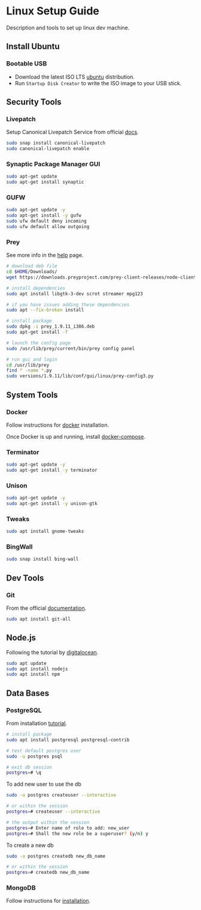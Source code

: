 # Linux Setup Guide
Description and tools to set up linux dev machine.

## Install Ubuntu

### Bootable USB 

* Download the latest ISO LTS [ubuntu](https://ubuntu.com/download/desktop) distribution.
* Run `Startup Disk Creator` to write the ISO image to your USB stick.

## Security Tools

### Livepatch

Setup Canonical Livepatch Service from official [docs](https://ubuntu.com/security/livepatch).

```bash
sudo snap install canonical-livepatch
sudo canonical-livepatch enable
```

### Synaptic Package Manager GUI

```bash
sudo apt-get update
sudo apt-get install synaptic
```

### GUFW

```bash 
sudo apt-get update -y
sudo apt-get install -y gufw
sudo ufw default deny incoming
sudo ufw default allow outgoing
```

### Prey

See more info in the [help](https://help.preyproject.com/article/292-install-prey-on-ubuntu-or-any-other-debian-based-distribution) page.

```bash
# download deb file
cd $HOME/Downloads/ 
wget https://downloads.preyproject.com/prey-client-releases/node-client/1.9.11/prey_1.9.11_i386.deb 

# install dependencies
sudo apt install libgtk-3-dev scrot streamer mpg123

# if you have issues adding these dependencies
sudo apt --fix-broken install

# install package
sudo dpkg -i prey_1.9.11_i386.deb
sudo apt-get install -f

# launch the config page
sudo /usr/lib/prey/current/bin/prey config panel

# run gui and login
cd /usr/lib/prey
find * -name *.py
sudo versions/1.9.11/lib/conf/gui/linux/prey-config3.py
```

## System Tools

### Docker

Follow instructions for [docker](https://docs.docker.com/engine/install/ubuntu/) installation.

Once Docker is up and running, install [docker-compose](https://docs.docker.com/compose/install/).

### Terminator

```bash 
sudo apt-get update -y
sudo apt-get install -y terminator
```

### Unison

```bash 
sudo apt-get update -y
sudo apt-get install -y unison-gtk
```

### Tweaks

```bash 
sudo apt install gnome-tweaks
```

### BingWall

```bash 
sudo snap install bing-wall
```

## Dev Tools

### Git

From the official [documentation](https://git-scm.com/book/en/v2/Getting-Started-Installing-Git).
```bash
sudo apt install git-all
```

## Node.js

Following the tutorial by [digitalocean](https://www.digitalocean.com/community/tutorials/how-to-install-node-js-on-ubuntu-20-04).

```bash
sudo apt update
sudo apt install nodejs
sudo apt install npm
```

## Data Bases

### PostgreSQL

From installation [tutorial](https://www.digitalocean.com/community/tutorials/how-to-install-postgresql-on-ubuntu-20-04-quickstart).

```bash 
# install package
sudo apt install postgresql postgresql-contrib

# test default postgres user
sudo -u postgres psql

# exit db session
postgres=# \q
```

To add new user to use the db

```bash 
sudo -u postgres createuser --interactive

# or within the session
postgres=# createuser --interactive

# the output within the session
postgres=# Enter name of role to add: new_user
postgres=# Shall the new role be a superuser? (y/n) y
```

To create a new db

```bash 
sudo -u postgres createdb new_db_name

# or within the session
postgres=# createdb new_db_name
```

### MongoDB

Follow instructions for [installation](https://docs.mongodb.com/manual/tutorial/install-mongodb-on-ubuntu/).

